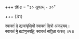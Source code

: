 +++
title = "३० सूक्तम् - ३०"

+++
{31}

स्वाक्तं॑ मे॒ द्यावा॑पृथि॒वी स्वाक्तं॑ मि॒त्रो अ॑कर॒यम्।  
स्वाक्तं॑ मे॒ ब्रह्म॑ण॒स्पतिः॒ स्वाक्तं॑ सवि॒ता क॑रत् ॥१॥

